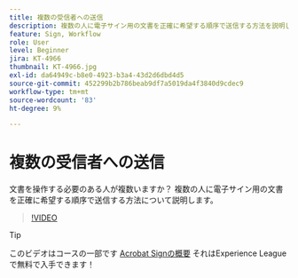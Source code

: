 ```yaml
---
title: 複数の受信者への送信
description: 複数の人に電子サイン用の文書を正確に希望する順序で送信する方法を説明します
feature: Sign, Workflow
role: User
level: Beginner
jira: KT-4966
thumbnail: KT-4966.jpg
exl-id: da64949c-b8e0-4923-b3a4-43d2d6dbd4d5
source-git-commit: 452299b2b786beab9df7a5019da4f3840d9cdec9
workflow-type: tm+mt
source-wordcount: '83'
ht-degree: 9%

---
```


# 複数の受信者への送信

文書を操作する必要のある人が複数いますか？ 複数の人に電子サイン用の文書を正確に希望する順序で送信する方法について説明します。

>[!VIDEO](https://video.tv.adobe.com/v/341296?quality=12&learn=on&hidetitle=true)

>[!TIP]
>
>このビデオはコースの一部です [Acrobat Signの概要](https://experienceleague.adobe.com/?recommended=Sign-U-1-2020.1) それはExperience Leagueで無料で入手できます！
